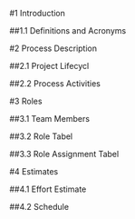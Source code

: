 #1 Introduction

##1.1 Definitions and Acronyms

#2 Process Description

##2.1 Project Lifecycl

##2.2 Process Activities

#3 Roles

##3.1 Team Members
 
##3.2 Role Tabel

##3.3 Role Assignment Tabel

#4 Estimates

##4.1 Effort Estimate

##4.2 Schedule